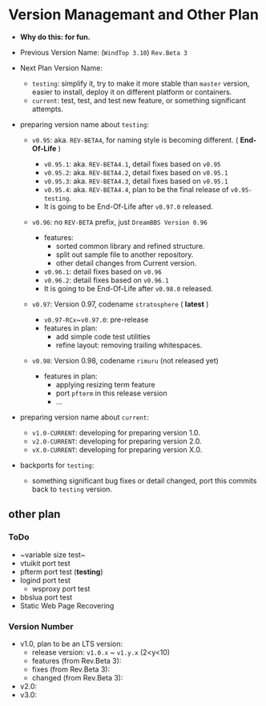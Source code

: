 # Version Managemant and Other Plan

* **Why do this: for fun.**

* Previous Version Name: (`WindTop 3.10`) `Rev.Beta 3`

* Next Plan Version Name:
    + `testing`: simplify it, try to make it more stable than `master` version, easier to install, deploy it on different platform or containers.
    + `current`: test, test, and test new feature, or something significant attempts.

* preparing version name about `testing`:

    + `v0.95`: aka. `REV-BETA4`, for naming style is becoming different. ( **End-Of-Life** )
        - `v0.95.1`: aka. `REV-BETA4.1`, detail fixes based on `v0.95`
        - `v0.95.2`: aka. `REV-BETA4.2`, detail fixes based on `v0.95.1`
        - `v0.95.3`: aka. `REV-BETA4.3`, detail fixes based on `v0.95.1`
        - `v0.95.4`: aka. `REV-BETA4.4`, plan to be the final release of `v0.95-testing`.
        - It is going to be End-Of-Life after `v0.97.0` released.

    + `v0.96`: no `REV-BETA` prefix, just `DreamBBS Version 0.96` 
        - features: 
          * sorted common library and refined structure.
          * split out sample file to another repository.
          * other detail changes from Current version.
        - `v0.96.1`: detail fixes based on `v0.96`
        - `v0.96.2`: detail fixes based on `v0.96.1`
        - It is going to be End-Of-Life after `v0.98.0` released.

    + `v0.97`: Version 0.97, codename `stratosphere` ( **latest** )
        - `v0.97-RCx`~`v0.97.0`: pre-release
        - features in plan:
          * add simple code test utilities
          * refine layout: removing trailing whitespaces.
    + `v0.98`: Version 0.98, codename `rimuru` (not released yet)
        - features in plan:
          * applying resizing term feature
          * port `pfterm` in this release version
          * ...

* preparing version name about `current`:
    + `v1.0-CURRENT`: developing for preparing version 1.0.
    + `v2.0-CURRENT`: developing for preparing version 2.0.
    + `vX.0-CURRENT`: developing for preparing version X.0.

* backports for `testing`:
    + something significant bug fixes or detail changed, port this commits back to `testing` version.

## other plan

### ToDo
* ~variable size test~
* vtuikit port test
* pfterm port test (**testing**)
* logind port test
  - wsproxy port test
* bbslua port test
* Static Web Page Recovering

### Version Number
+ v1.0, plan to be an LTS version:
    - release version: `v1.0.x` ~ `v1.y.x` (2<y<10)
    - features (from Rev.Beta 3):
    - fixes (from Rev.Beta 3):
    - changed (from Rev.Beta 3):
+ v2.0:
+ v3.0: